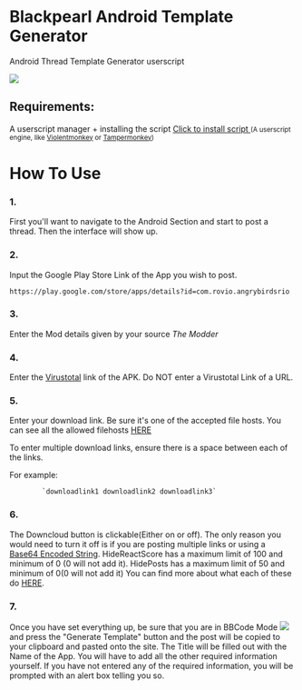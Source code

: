 
# Blackpearl Android Template Generator
Android Thread Template Generator userscript
<!-- keep image height ~ 500px -->
![](https://i.postimg.cc/ZKY2Ss44/Webp-net-resizeimage-1.png)

## Requirements:
A userscript manager + installing the script
<a href="https://github.com/BlackPearl-Forum/Blackpearl-Template-Posters/raw/Android/script.user.js">Click to install script </a>
<small>(A userscript engine, like [Violentmonkey](https://violentmonkey.github.io/get-it/) or [Tampermonkey](https://www.tampermonkey.net/))</small>

# How To Use

### 1.
First you'll want to navigate to the Android Section and start to post a thread. Then the interface will show up.

### 2.
Input the Google Play Store Link of the App you wish to post. 

`https://play.google.com/store/apps/details?id=com.rovio.angrybirdsrio`

### 3.
Enter the Mod details given by your source *The Modder*

### 4.
Enter the [Virustotal](https://www.virustotal.com/) link of the APK. Do NOT enter a Virustotal Link of a URL.

### 5.
Enter your download link. Be sure it's one of the accepted file hosts. You can see all the allowed filehosts [HERE](https://blackpearl.biz/faq/#faq10)

To enter multiple download links, ensure there is a space between each of the links.

For example: 

            `downloadlink1 downloadlink2 downloadlink3`
### 6.
The Downcloud button is clickable(Either on or off). The only reason you would need to turn it off is if you are posting multiple links or using a [Base64 Encoded String](https://www.base64encode.org/). HideReactScore has a maximum limit of 100 and minimum of 0 (0 will not add it).
HidePosts has a maximum limit of 50 and minimum of 0(0 will not add it) You can find more about what each of these do [HERE](https://blackpearl.biz/faq/#faq11).

### 7.
Once you have set everything up, be sure that you are in BBCode Mode ![](https://i.imgur.com/oX1AzQ4.png) and press the "Generate Template" button and the post will be copied to your clipboard and pasted onto the site. The Title will be filled out with the Name of the App. You will have to add all the other required information yourself.
If you have not entered any of the required information, you will be prompted with an alert box telling you so.
